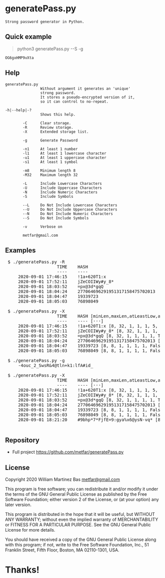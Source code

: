 # generatePass.py

    Strong password generator in Python.
    
## Quick example

  > python3 generatePass.py --S -g

    OG6gxHMP9vXta

## Help

    generatePass.py
                    Without argument it generates an 'unique' 
                    strong password.
                    It stores a pseudo-encrypted version of it,
                    so it can control to no-repeat.

    -h|--help|-?
                    Shows this help.

            -C      Clear storage.
            -R      Review storage.
            -X      Extended storage list.

            -g      Generate Password
                    
            -n1     At least 1 number
            -l1     At least 1 lowercase character
            -u1     At least 1 uppercase character
            -s1     At least 1 symbol
            
            -m8     Minimum length 8
            -M32    Maximum length 32
            
            -L      Include Lowercase Characters
            -U      Include Uppercase Characters
            -N      Include Numeric Characters
            -S      Include Symbols

            --L     Do Not Include Lowercase Characters
            --U     Do Not Include Uppercase Characters
            --N     Do Not Include Numeric Characters
            --S     Do Not Include Symbols
            
            -v      Verbose on
            
            metfar@gmail.com    
                                    
## Examples
<pre>
 $ ./generatePass.py -R
                    TIME    HASH
                    ----    ----
     2020-09-01 17:46:15    !1a+620T1:x
     2020-09-01 17:52:11    jZeCOIIWy#y_8*
     2020-09-01 18:03:52    =px@3d*gqQ
     2020-09-01 18:04:24    277064696291951317158475702013
     2020-09-01 18:04:47    19339723
     2020-09-01 18:05:03    76898049

 $ ./generatePass.py -X
                    TIME    HASH [minLen,maxLen,atLeastLow,atlUpp,atlSym,atlNum,lowers,uppers,syms,nums]
                    ----    ---- [···]
     2020-09-01 17:46:15    !1a+620T1:x [8, 32, 1, 1, 1, 5, True, True, True, True]
     2020-09-01 17:52:11    jZeCOIIWy#y_8* [8, 32, 1, 1, 1, 1, True, True, True, True]
     2020-09-01 18:03:52    =px@3d*gqQ [8, 32, 1, 1, 1, 1, True, True, True, True]
     2020-09-01 18:04:24    277064696291951317158475702013 [8, 32, 1, 1, 1, 1, False, False, False, True]
     2020-09-01 18:04:47    19339723 [8, 8, 1, 1, 1, 1, False, False, False, True]
     2020-09-01 18:05:03    76898049 [8, 8, 1, 1, 1, 1, False, False, False, True]

 $ ./generatePass.py -g
     -4ouc_2_SwsR&4@tln+k1:lfA#id_

 $ ./generatePass.py -X
                    TIME    HASH [minLen,maxLen,atLeastLow,atlUpp,atlSym,atlNum,lowers,uppers,syms,nums]
                    ----    ---- [···]
     2020-09-01 17:46:15    !1a+620T1:x [8, 32, 1, 1, 1, 5, True, True, True, True]
     2020-09-01 17:52:11    jZeCOIIWy#y_8* [8, 32, 1, 1, 1, 1, True, True, True, True]
     2020-09-01 18:03:52    =px@3d*gqQ [8, 32, 1, 1, 1, 1, True, True, True, True]
     2020-09-01 18:04:24    277064696291951317158475702013 [8, 32, 1, 1, 1, 1, False, False, False, True]
     2020-09-01 18:04:47    19339723 [8, 8, 1, 1, 1, 1, False, False, False, True]
     2020-09-01 18:05:03    76898049 [8, 8, 1, 1, 1, 1, False, False, False, True]
     2020-09-01 18:21:20    #9bhp*7*FjfE=9:gya%x6@ysN-vq* [8, 32, 1, 1, 1, 1, True, True, True, True]
        
</pre>

## Repository

  - Full project <https://github.com/metfar/generatePass.py>
  
  
## License

  Copyright 2020 William Martinez Bas <metfar@gmail.com>

  This program is free software; you can redistribute it and/or modify
  it under the terms of the GNU General Public License as published by
  the Free Software Foundation; either version 2 of the License, or
  (at your option) any later version.
  
  This program is distributed in the hope that it will be useful,
  but WITHOUT ANY WARRANTY; without even the implied warranty of
  MERCHANTABILITY or FITNESS FOR A PARTICULAR PURPOSE.  See the
  GNU General Public License for more details.
  
  You should have received a copy of the GNU General Public License
  along with this program; if not, write to the Free Software
  Foundation, Inc., 51 Franklin Street, Fifth Floor, Boston,
  MA 02110-1301, USA.

# Thanks!
